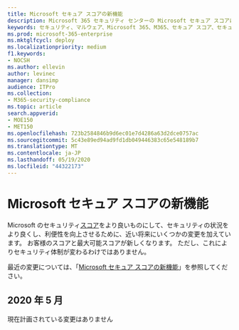```yaml
---
title: Microsoft セキュア スコアの新機能
description: Microsoft 365 セキュリティ センターの Microsoft セキュア スコアについて、詳細をどのように計算するか、セキュリティ管理者がどんなことを期待できるかについて説明します。
keywords: セキュリティ、マルウェア、Microsoft 365、M365、セキュア スコア、セキュリティ センター、改善アクション
ms.prod: microsoft-365-enterprise
ms.mktglfcycl: deploy
ms.localizationpriority: medium
f1.keywords:
- NOCSH
ms.author: ellevin
author: levinec
manager: dansimp
audience: ITPro
ms.collection:
- M365-security-compliance
ms.topic: article
search.appverid:
- MOE150
- MET150
ms.openlocfilehash: 723b2584846b9d6ec01e7d4286a63d2dce0757ac
ms.sourcegitcommit: 5c43e89ed94ad9fd1db049446383c65e548189b7
ms.translationtype: MT
ms.contentlocale: ja-JP
ms.lasthandoff: 05/19/2020
ms.locfileid: "44322173"
---
```

# <a name="whats-coming-in-microsoft-secure-score"></a>Microsoft セキュア スコアの新機能

Microsoft のセキュリティ[スコア](microsoft-secure-score-new.md)をより良いものにして、セキュリティの状況をより良くし、利便性を向上させるために、近い将来にいくつかの変更を加えています。 お客様のスコアと最大可能スコアが新しくなります。 ただし、これによりセキュリティ体制が変わるわけではありません。

最近の変更については、「[Microsoft セキュア スコアの新機能](microsoft-secure-score-new.md#whats-new)」を参照してください。

## <a name="may-2020"></a>2020 年 5 月

現在計画されている変更はありません
